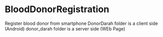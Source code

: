 # BloodDonorRegistration
Register blood donor from smartphone 
DonorDarah folder is a client side (Android)
donor_darah folder is a server side (WEb Page)
